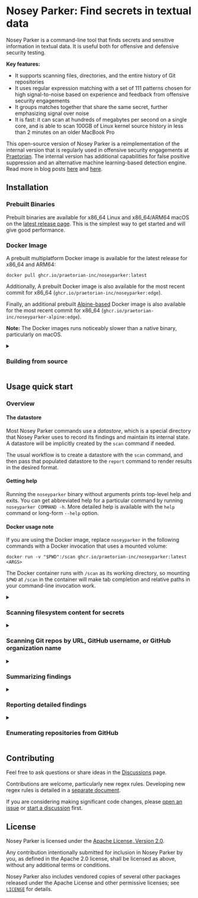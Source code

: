 # Nosey Parker: Find secrets in textual data

Nosey Parker is a command-line tool that finds secrets and sensitive information in textual data. It is useful both for offensive and defensive security testing.

**Key features:**
- It supports scanning files, directories, and the entire history of Git repositories
- It uses regular expression matching with a set of 111 patterns chosen for high signal-to-noise based on experience and feedback from offensive security engagements
- It groups matches together that share the same secret, further emphasizing signal over noise
- It is fast: it can scan at hundreds of megabytes per second on a single core, and is able to scan 100GB of Linux kernel source history in less than 2 minutes on an older MacBook Pro

This open-source version of Nosey Parker is a reimplementation of the internal version that is regularly used in offensive security engagements at [Praetorian](https://praetorian.com). The internal version has additional capabilities for false positive suppression and an alternative machine learning-based detection engine. Read more in blog posts [here](https://www.praetorian.com/blog/nosey-parker-ai-secrets-scanner-release/) and [here](https://www.praetorian.com/blog/six-months-of-finding-secrets-with-nosey-parker/).


## Installation

### Prebuilt Binaries

Prebuilt binaries are available for x86_64 Linux and x86_64/ARM64 macOS on the [latest release page](https://github.com/praetorian-inc/noseyparker/releases/latest).
This is the simplest way to get started and will give good performance.

### Docker Image

A prebuilt multiplatform Docker image is available for the latest release for x86_64 and ARM64:

```
docker pull ghcr.io/praetorian-inc/noseyparker:latest
```

Additionally, A prebuilt Docker image is also available for the most recent commit for x86_64 (`ghcr.io/praetorian-inc/noseyparker:edge`).

Finally, an additional prebuilt [Alpine-based](https://hub.docker.com/_/alpine) Docker image is also available for the most recent commit for x86_64 (`ghcr.io/praetorian-inc/noseyparker-alpine:edge`).

**Note:** The Docker images runs noticeably slower than a native binary, particularly on macOS.

<details>
<summary><h3>Building from source</h3></summary>

**1. Prerequisites**
This has been tested with several versions of Ubuntu Linux on x86_64 and with macOS on both x86_64 and ARM64.

Required dependencies:
- `cargo`: recommended approach: install from <https://rustup.rs>
- `cmake`: needed for building the `vectorscan-sys` crate and some other dependencies
- `git`: needed for embedding version information into the `noseyparker` CLI
- `sha256sum`: needed for computing digests (often provided by the `coreutils` package)
- `zsh`: needed for build scripts

**2. Build using the [`create-release.zsh`](scripts/create-release.zsh) script**
```
rm -rf release && ./scripts/create-release.zsh
```

If successful, this will produce a directory structure at `release` populated with release artifacts.
The command-line program will be at `release/bin/noseyparker`.
</details>

## Usage quick start

### Overview

#### The datastore
Most Nosey Parker commands use a _datastore_, which is a special directory that Nosey Parker uses to record its findings and maintain its internal state.
A datastore will be implicitly created by the `scan` command if needed.

The usual workflow is to create a datastore with the `scan` command, and then pass that populated datastore to the `report` command to render results in the desired format.

#### Getting help
Running the `noseyparker` binary without arguments prints top-level help and exits.
You can get abbreviated help for a particular command by running `noseyparker COMMAND -h`.
More detailed help is available with the `help` command or long-form `--help` option.


#### Docker usage note
If you are using the Docker image, replace `noseyparker` in the following commands with a Docker invocation that uses a mounted volume:

```
docker run -v "$PWD":/scan ghcr.io/praetorian-inc/noseyparker:latest <ARGS>
```

The Docker container runs with `/scan` as its working directory, so mounting `$PWD` at `/scan` in the container will make tab completion and relative paths in your command-line invocation work.


<details>
<summary><h3>Scanning filesystem content for secrets</h3></summary>

Nosey Parker has built-in support for scanning files, recursively scanning directories, and scanning the entire history of Git repositories.

For example, if you have a Git clone of [CPython](https://github.com/python/cpython) locally at `cpython.git`, you can scan its entire history with the `scan` command.
Nosey Parker will create a new datastore at `np.cpython` and saves its findings there.
(The name `np.cpython` is nonessential; it can be whatever you want.)
```
$ noseyparker scan --datastore np.cpython cpython.git
Found 28.30 GiB from 18 plain files and 427,712 blobs from 1 Git repos [00:00:04]
Scanning content  ████████████████████ 100%  28.30 GiB/28.30 GiB  [00:00:53]
Scanned 28.30 GiB from 427,730 blobs in 54 seconds (538.46 MiB/s); 4,904/4,904 new matches

 Rule                      Distinct Groups   Total Matches
───────────────────────────────────────────────────────────
 PEM-Encoded Private Key             1,076           1,192
 Generic Secret                        331             478
 netrc Credentials                      42           3,201
 Generic API Key                         2              31
 md5crypt Hash                           1               2

Run the `report` command next to show finding details.
```
</details>

<details>
<summary><h3>Scanning Git repos by URL, GitHub username, or GitHub organization name</h3></summary>

Nosey Parker can also scan Git repos that have not already been cloned to the local filesystem.
The `--git-url URL`, `--github-user NAME`, and `--github-org NAME` options to `scan` allow you to specify repositories of interest.

For example, to scan the Nosey Parker repo itself:
```
$ noseyparker scan --datastore np.noseyparker --git-url https://github.com/praetorian-inc/noseyparker
```

For example, to scan accessible repositories belonging to [`octocat`](https://github.com/octocat):
```
$ noseyparker scan --datastore np.noseyparker --github-user octocat
```

These input specifiers will use an optional GitHub token if available in the `NP_GITHUB_TOKEN` environment variable.
Providing an access token gives a higher API rate limit and may make additional repositories accessible to you.

See `noseyparker help scan` for more details.
</details>

<details>
<summary><h3>Summarizing findings</h3></summary>

Nosey Parker prints out a summary of its findings when it finishes
scanning.  You can also run this step separately:
```
$ noseyparker summarize --datastore np.cpython

 Rule                      Distinct Groups   Total Matches
───────────────────────────────────────────────────────────
 PEM-Encoded Private Key             1,076           1,192
 Generic Secret                        331             478
 netrc Credentials                      42           3,201
 Generic API Key                         2              31
 md5crypt Hash                           1               2
```

Additional output formats are supported, including JSON and JSON lines, via the `--format=FORMAT` option.
</details>


<details>
<summary><h3>Reporting detailed findings</h3></summary>

To see details of Nosey Parker's findings, use the `report` command.
This prints out a text-based report designed for human consumption:
```
$ noseyparker report --datastore np.cpython
Finding 1/1452: Generic API Key
Match: QTP4LAknlFml0NuPAbCdtvH4KQaokiQE
Showing 3/29 occurrences:

    Occurrence 1:
    Git repo: clones/cpython.git
    Blob: 04144ceb957f550327637878dd99bb4734282d07
    Lines: 70:61-70:100

        e buildbottest

        notifications:
          email: false
          webhooks:
            urls:
              - https://python.zulipchat.com/api/v1/external/travis?api_key=QTP4LAknlFml0NuPAbCdtvH4KQaokiQE&stream=core%2Ftest+runs
            on_success: change
            on_failure: always
          irc:
            channels:
              # This is set to a secure vari

    Occurrence 2:
    Git repo: clones/cpython.git
    Blob: 0e24bae141ae2b48b23ef479a5398089847200b3
    Lines: 174:61-174:100

        j4 -uall,-cpu"

        notifications:
          email: false
          webhooks:
            urls:
              - https://python.zulipchat.com/api/v1/external/travis?api_key=QTP4LAknlFml0NuPAbCdtvH4KQaokiQE&stream=core%2Ftest+runs
            on_success: change
            on_failure: always
          irc:
            channels:
              # This is set to a secure vari
...
```

(Note: the findings above are synthetic, invalid secrets.)
Additional output formats are supported, including JSON and JSON lines, via the `--format=FORMAT` option.
</details>

<details>
<summary><h3>Enumerating repositories from GitHub</h3></summary>

To list URLs for repositories belonging to GitHub users or organizations, use the `github repos list` command.
This command uses the GitHub REST API to enumerate repositories belonging to one or more users or organizations.
For example:
```
$ noseyparker github repos list --user octocat
https://github.com/octocat/Hello-World.git
https://github.com/octocat/Spoon-Knife.git
https://github.com/octocat/boysenberry-repo-1.git
https://github.com/octocat/git-consortium.git
https://github.com/octocat/hello-worId.git
https://github.com/octocat/linguist.git
https://github.com/octocat/octocat.github.io.git
https://github.com/octocat/test-repo1.git
```

An optional GitHub Personal Access Token can be provided via the `NP_GITHUB_TOKEN` environment variable.
Providing an access token gives a higher API rate limit and may make additional repositories accessible to you.

Additional output formats are supported, including JSON and JSON lines, via the `--format=FORMAT` option.

See `noseyparker help github` for more details.
</details>


## Contributing
Feel free to ask questions or share ideas in the [Discussions](https://github.com/praetorian-inc/noseyparker/discussions) page.

Contributions are welcome, particularly new regex rules.
Developing new regex rules is detailed in a [separate document](docs/RULES.md).

If you are considering making significant code changes, please [open an issue](https://github.com/praetorian-inc/noseyparker/issues/new) or [start a discussion](https://github.com/praetorian-inc/noseyparker/discussions/new/choose) first.


## License
Nosey Parker is licensed under the [Apache License, Version 2.0](LICENSE).

Any contribution intentionally submitted for inclusion in Nosey Parker by you, as defined in the Apache 2.0 license, shall be licensed as above, without any additional terms or conditions.

Nosey Parker also includes vendored copies of several other packages released under the Apache License and other permissive licenses; see [`LICENSE`](LICENSE) for details.
